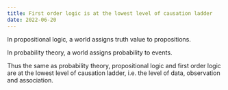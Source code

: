 ```yaml
---
title: First order logic is at the lowest level of causation ladder
date: 2022-06-20
---
```


In propositional logic, a world assigns truth value to propositions.

In probability theory, a world assigns probability to events.

Thus the same as probability theory,
propositional logic and first order logic
are at the lowest level of causation ladder,
i.e. the level of data, observation and association.
